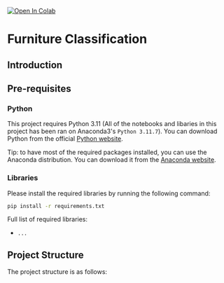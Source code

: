 [![Open In Colab](https://colab.research.google.com/assets/colab-badge.svg)](https://colab.research.google.com/github/vhpx/furniture-classifier/blob/main/pipeline.ipynb)

# Furniture Classification

## Introduction

## Pre-requisites

### Python

This project requires Python 3.11 (All of the notebooks and libaries in this project has been ran on Anaconda3's `Python 3.11.7`). You can download Python from the official [Python website](https://www.python.org/downloads/).

Tip: to have most of the required packages installed, you can use the Anaconda distribution. You can download it from the [Anaconda website](https://www.anaconda.com/download).

### Libraries

Please install the required libraries by running the following command:

```bash
pip install -r requirements.txt
```

Full list of required libraries:

- `...`

## Project Structure

The project structure is as follows:
